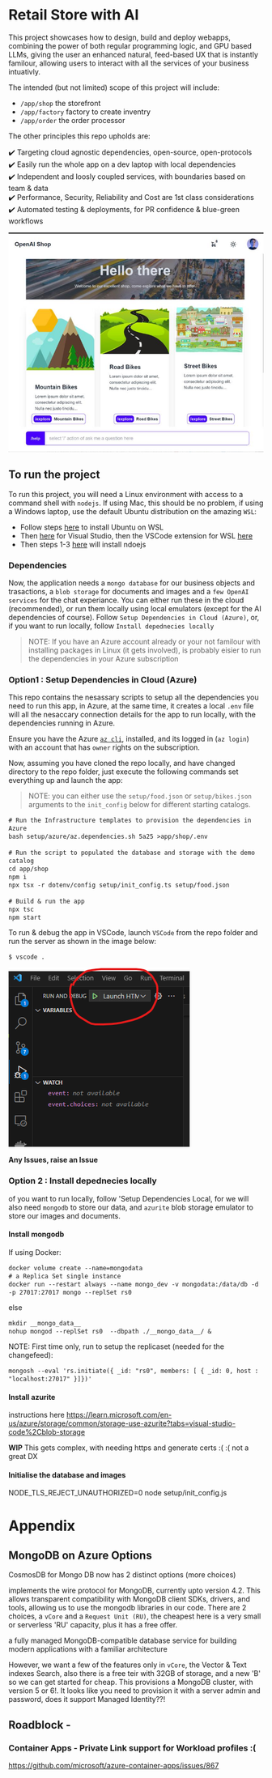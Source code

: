 

# Retail Store with AI

This project showcases how to design, build and deploy webapps, combining the power of both regular programming logic, and GPU based LLMs, giving the user an enhanced natural, feed-based UX that is instantly familour, allowing users to interact with all the services of your business intuativly.

The intended (but not limited) scope of this project will include:
 * `/app/shop` the storefront
 * `/app/factory` factory to create inventry
 * `/app/order` the order processor

The other principles this repo upholds are:

 :heavy_check_mark:  Targeting cloud agnostic dependencies, open-source, open-protocols  
 :heavy_check_mark:  Easily run the whole app on a dev laptop with local dependencies  
 :heavy_check_mark:  Independent and loosly coupled services, with boundaries based on team & data  
 :heavy_check_mark:  Performance, Security, Reliability and Cost are 1st class considerations  
 :heavy_check_mark:  Automated testing & deployments, for PR confidence & blue-green workflows  

![App](./docs/app.jpg)

## To run the project

To run this project, you will need a Linux environment with access to a command shell with `nodejs`. If using Mac, this should be no problem, if using a Windows laptop, use the default Ubuntu distribution on the amazing `WSL`:

 * Follow steps [here](https://learn.microsoft.com/en-us/windows/wsl/install) to install Ubuntu on WSL
 * Then [here](https://code.visualstudio.com/) for Visual Studio, then the VSCode extension for WSL [here](https://marketplace.visualstudio.com/items?itemName=ms-vscode-remote.remote-wsl)
 * Then steps 1-3 [here](https://github.com/nodesource/distributions?tab=readme-ov-file#installation-instructions) will install ndoejs 

### Dependencies

Now, the application needs a `mongo database` for our business objects and trasactions, a `blob storage` for documents and images and a `few OpenAI services` for the chat experiance.  You can either run these in the cloud (recommended), or run them locally using local emulators (except for the AI dependencies of course). Follow `Setup Dependencies in Cloud (Azure)`, or, if you want to run locally, follow `Install depednecies locally`

> NOTE: If you have an Azure account already or your not familour with installing packages in Linux (it gets involved), is probably eisier to run the dependencies in your Azure subscription

### Option1 : Setup Dependencies in Cloud (Azure)

This repo contains the nesassary scripts to setup all the dependencies you need to run this app, in Azure, at the same time, it creates a local `.env` file will all the nesaccary connection details for the app to run locally, with the dependencies running in Azure.

Ensure you have the Azure [`az cli`](https://learn.microsoft.com/cli/azure/install-azure-cli), installed, and its logged in (`az login`) with an account that has `owner` rights on the subscription.

Now, assuming you have cloned the repo locally, and have changed directory to the repo folder, just execute the following commands set everything up and launch the app: 


 > NOTE:
 > you can either use the `setup/food.json` or `setup/bikes.json` arguments to the `init_config` below for different starting catalogs.

```
# Run the Infrastructure templates to provision the dependencies in Azure
bash setup/azure/az.dependencies.sh 5a25 >app/shop/.env

# Run the script to populated the database and storage with the demo catalog
cd app/shop
npm i
npx tsx -r dotenv/config setup/init_config.ts setup/food.json

# Build & run the app
npx tsc
npm start
```

To run & debug the app in VSCode, launch  `VSCode` from the repo folder and run the server as shown in the image below:

```
$ vscode .
```

![VSCode Debug](./docs/vscodedebug.png)



**Any Issues, raise an Issue**


### Option 2 : Install depednecies locally

 of you want to run locally, follow 'Setup Dependencies Local,  for we will also need `mongodb` to store our data, and `azurite` blob storage emulator to store our images and documents.


#### Install mongodb

If using Docker:

```
docker volume create --name=mongodata
# a Replica Set single instance
docker run --restart always --name mongo_dev -v mongodata:/data/db -d -p 27017:27017 mongo --replSet rs0
```
else

```
mkdir __mongo_data__
nohup mongod --replSet rs0  --dbpath ./__mongo_data__/ &
```

NOTE: First time only, run to setup the replicaset (needed for the changefeed):
```
mongosh --eval 'rs.initiate({ _id: "rs0", members: [ { _id: 0, host : "localhost:27017" }]})'
```

#### Install azurite

instructions here https://learn.microsoft.com/en-us/azure/storage/common/storage-use-azurite?tabs=visual-studio-code%2Cblob-storage

**WIP**  This gets complex, with needing https and generate certs :( :(  not a great DX



#### Initialise the database and images


NODE_TLS_REJECT_UNAUTHORIZED=0  node setup/init_config.js



# Appendix

## MongoDB on Azure Options

CosmosDB for Mongo DB now has 2 distinct options (more choices)

implements the wire protocol for MongoDB, currently upto version 4.2. This allows transparent compatibility with MongoDB client SDKs, drivers, and tools, allowing us to use the mongodb libraries in our code.
There are 2 choices, a `vCore` and a `Request Unit (RU)`, the cheapest here is a very small or serverless 'RU' capacity, plus it has a free offer.  

a fully managed MongoDB-compatible database service for building modern applications with a familiar architecture

However, we want a few of the features only in `vCore`, the Vector & Text indexes Search, also there is a free teir with 32GB of storage, and a new 'B' so we can get started for cheap.  This provisions a MongoDB cluster, with version 5 or 6!. It looks like you need to provision it with a server admin and password, does it support Managed Identity??!



##  Roadblock - 

### Container Apps - Private Link support for Workload profiles :(
https://github.com/microsoft/azure-container-apps/issues/867

